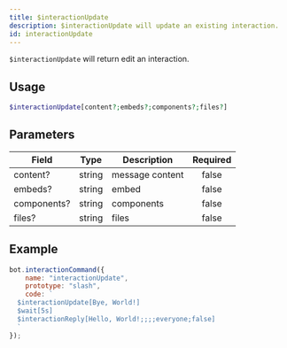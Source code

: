 ```yaml
---
title: $interactionUpdate
description: $interactionUpdate will update an existing interaction.
id: interactionUpdate
---
```


`$interactionUpdate` will return edit an interaction.

## Usage

```php
$interactionUpdate[content?;embeds?;components?;files?]
```

## Parameters

| Field       | Type   | Description     | Required |
|-------------|--------|-----------------|:--------:|
| content?    | string | message content |  false   |
| embeds?     | string | embed           |  false   |
| components? | string | components      |  false   |
| files?      | string | files           |  false   |

## Example

```javascript
bot.interactionCommand({
    name: "interactionUpdate",
    prototype: "slash",
    code: `
  $interactionUpdate[Bye, World!]
  $wait[5s]
  $interactionReply[Hello, World!;;;;everyone;false]
  `
});
```

